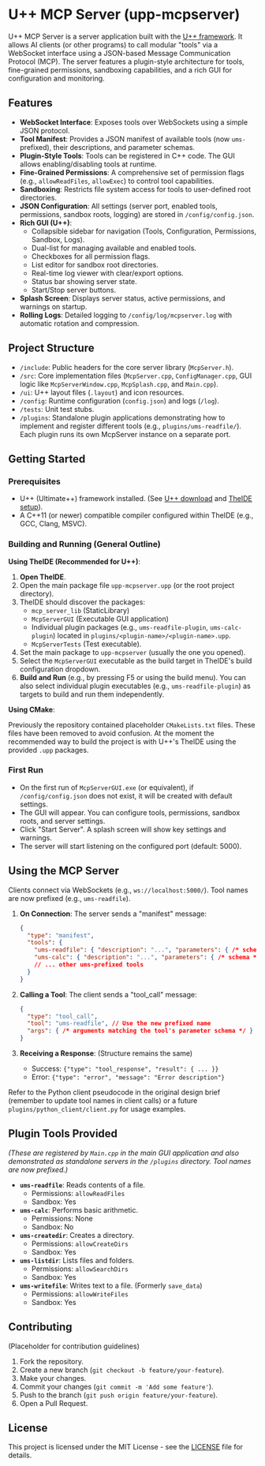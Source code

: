 # U++ MCP Server (upp-mcpserver)

U++ MCP Server is a server application built with the [U++ framework](https://www.ultimatepp.org/). It allows AI clients (or other programs) to call modular "tools" via a WebSocket interface using a JSON-based Message Communication Protocol (MCP). The server features a plugin-style architecture for tools, fine-grained permissions, sandboxing capabilities, and a rich GUI for configuration and monitoring.

## Features

- **WebSocket Interface**: Exposes tools over WebSockets using a simple JSON protocol.
- **Tool Manifest**: Provides a JSON manifest of available tools (now `ums-` prefixed), their descriptions, and parameter schemas.
- **Plugin-Style Tools**: Tools can be registered in C++ code. The GUI allows enabling/disabling tools at runtime.
- **Fine-Grained Permissions**: A comprehensive set of permission flags (e.g., `allowReadFiles`, `allowExec`) to control tool capabilities.
- **Sandboxing**: Restricts file system access for tools to user-defined root directories.
- **JSON Configuration**: All settings (server port, enabled tools, permissions, sandbox roots, logging) are stored in `/config/config.json`.
- **Rich GUI (U++)**:
    - Collapsible sidebar for navigation (Tools, Configuration, Permissions, Sandbox, Logs).
    - Dual-list for managing available and enabled tools.
    - Checkboxes for all permission flags.
    - List editor for sandbox root directories.
    - Real-time log viewer with clear/export options.
    - Status bar showing server state.
    - Start/Stop server buttons.
- **Splash Screen**: Displays server status, active permissions, and warnings on startup.
- **Rolling Logs**: Detailed logging to `/config/log/mcpserver.log` with automatic rotation and compression.

## Project Structure

- `/include`: Public headers for the core server library (`McpServer.h`).
- `/src`: Core implementation files (`McpServer.cpp`, `ConfigManager.cpp`, GUI logic like `McpServerWindow.cpp`, `McpSplash.cpp`, and `Main.cpp`).
- `/ui`: U++ layout files (`.layout`) and icon resources.
- `/config`: Runtime configuration (`config.json`) and logs (`/log`).
- `/tests`: Unit test stubs.
- `/plugins`: Standalone plugin applications demonstrating how to implement and register different tools (e.g., `plugins/ums-readfile/`). Each plugin runs its own McpServer instance on a separate port.

## Getting Started

### Prerequisites

- U++ (Ultimate++) framework installed. (See [U++ download](https://www.ultimatepp.org/www$uppweb$download$en-us.html) and [TheIDE setup](https://www.ultimatepp.org/app$ide$tutorial$en-us.html)).
- A C++11 (or newer) compatible compiler configured within TheIDE (e.g., GCC, Clang, MSVC).

### Building and Running (General Outline)

**Using TheIDE (Recommended for U++)**:

1.  **Open TheIDE**.
2.  Open the main package file `upp-mcpserver.upp` (or the root project directory).
3.  TheIDE should discover the packages:
    *   `mcp_server_lib` (StaticLibrary)
    *   `McpServerGUI` (Executable GUI application)
    *   Individual plugin packages (e.g., `ums-readfile-plugin`, `ums-calc-plugin`) located in `plugins/<plugin-name>/<plugin-name>.upp`.
    *   `McpServerTests` (Test executable).
4.  Set the main package to `upp-mcpserver` (usually the one you opened).
5.  Select the `McpServerGUI` executable as the build target in TheIDE's build configuration dropdown.
6.  **Build and Run** (e.g., by pressing F5 or using the build menu).
    You can also select individual plugin executables (e.g., `ums-readfile-plugin`) as targets to build and run them independently.

**Using CMake**:

Previously the repository contained placeholder `CMakeLists.txt` files. These
files have been removed to avoid confusion. At the moment the recommended way to
build the project is with U++'s TheIDE using the provided `.upp` packages.

### First Run

- On the first run of `McpServerGUI.exe` (or equivalent), if `/config/config.json` does not exist, it will be created with default settings.
- The GUI will appear. You can configure tools, permissions, sandbox roots, and server settings.
- Click "Start Server". A splash screen will show key settings and warnings.
- The server will start listening on the configured port (default: 5000).

## Using the MCP Server

Clients connect via WebSockets (e.g., `ws://localhost:5000/`). Tool names are now prefixed (e.g., `ums-readfile`).

1.  **On Connection**: The server sends a "manifest" message:
    ```json
    {
      "type": "manifest",
      "tools": {
        "ums-readfile": { "description": "...", "parameters": { /* schema */ } },
        "ums-calc": { "description": "...", "parameters": { /* schema */ } }
        // ... other ums-prefixed tools
      }
    }
    ```

2.  **Calling a Tool**: The client sends a "tool_call" message:
    ```json
    {
      "type": "tool_call",
      "tool": "ums-readfile", // Use the new prefixed name
      "args": { /* arguments matching the tool's parameter schema */ }
    }
    ```

3.  **Receiving a Response**: (Structure remains the same)
    - Success: `{"type": "tool_response", "result": { ... }}`
    - Error: `{"type": "error", "message": "Error description"}`

Refer to the Python client pseudocode in the original design brief (remember to update tool names in client calls) or a future `plugins/python_client/client.py` for usage examples.

## Plugin Tools Provided

*(These are registered by `Main.cpp` in the main GUI application and also demonstrated as standalone servers in the `/plugins` directory. Tool names are now prefixed.)*

-   **`ums-readfile`**: Reads contents of a file.
    -   Permissions: `allowReadFiles`
    -   Sandbox: Yes
-   **`ums-calc`**: Performs basic arithmetic.
    -   Permissions: None
    -   Sandbox: No
-   **`ums-createdir`**: Creates a directory.
    -   Permissions: `allowCreateDirs`
    -   Sandbox: Yes
-   **`ums-listdir`**: Lists files and folders.
    -   Permissions: `allowSearchDirs`
    -   Sandbox: Yes
-   **`ums-writefile`**: Writes text to a file. (Formerly `save_data`)
    -   Permissions: `allowWriteFiles`
    -   Sandbox: Yes

## Contributing

(Placeholder for contribution guidelines)

1.  Fork the repository.
2.  Create a new branch (`git checkout -b feature/your-feature`).
3.  Make your changes.
4.  Commit your changes (`git commit -m 'Add some feature'`).
5.  Push to the branch (`git push origin feature/your-feature`).
6.  Open a Pull Request.

## License

This project is licensed under the MIT License - see the [LICENSE](LICENSE) file for details.